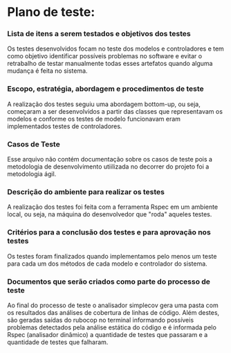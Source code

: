 # Plano de teste:

### Lista de itens a serem testados e objetivos dos testes

Os testes desenvolvidos focam no teste dos modelos e controladores e tem como objetivo identificar possíveis problemas no software e evitar o retrabalho de testar manualmente todas esses artefatos quando alguma mudança é feita no sistema.

### Escopo, estratégia, abordagem e procedimentos de teste

A realização dos testes seguiu uma abordagem bottom-up, ou seja, começaram a ser desenvolvidos a partir das classes que representavam os modelos e conforme os testes de modelo funcionavam eram implementados testes de controladores.

### Casos de Teste

Esse arquivo não contém documentação sobre os casos de teste pois a metodologia de desenvolvimento utiilizada no decorrer do projeto foi a metodologia ágil.

### Descrição do ambiente para realizar os testes

A realização dos testes foi feita com a ferramenta Rspec em um ambiente local, ou seja, na máquina do desenvolvedor que "roda" aqueles testes.

### Critérios para a conclusão dos testes e para aprovação nos testes

Os testes foram finalizados quando implementamos pelo menos um teste para cada um dos métodos de cada modelo e controlador do sistema.

### Documentos que serão criados como parte do processo de teste

Ao final do processo de teste o analisador simplecov gera uma pasta com os resultados das análises de cobertura de linhas de código. Além destes, são geradas saídas do rubocop no terminal informando possíveis problemas detectados pela análise estática do código e é informada pelo Rspec (analisador dinâmico) a quantidade de testes que passaram e a quantidade de testes que falharam.
